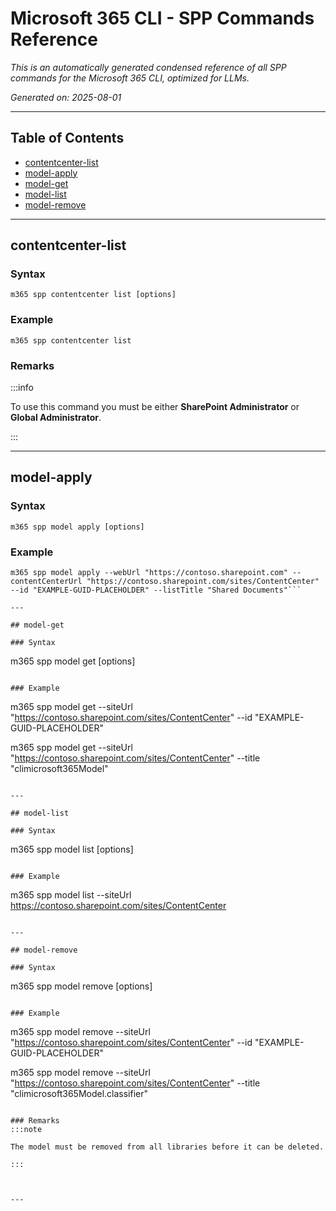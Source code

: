 <!-- DISCLAIMER: All secrets, passwords, and sensitive values in this document are examples only and not real credentials. -->
# Microsoft 365 CLI - SPP Commands Reference

*This is an automatically generated condensed reference of all SPP commands for the Microsoft 365 CLI, optimized for LLMs.*

*Generated on: 2025-08-01*

---

## Table of Contents

- [contentcenter-list](#contentcenter-list)
- [model-apply](#model-apply)
- [model-get](#model-get)
- [model-list](#model-list)
- [model-remove](#model-remove)

---

## contentcenter-list

### Syntax
```
m365 spp contentcenter list [options]
```

### Example
```
m365 spp contentcenter list

```

### Remarks
:::info

To use this command you must be either **SharePoint Administrator** or **Global Administrator**.

:::



---

## model-apply

### Syntax
```
m365 spp model apply [options]
```

### Example
```
m365 spp model apply --webUrl "https://contoso.sharepoint.com" --contentCenterUrl "https://contoso.sharepoint.com/sites/ContentCenter" --id "EXAMPLE-GUID-PLACEHOLDER" --listTitle "Shared Documents"```

---

## model-get

### Syntax
```
m365 spp model get [options]
```

### Example
```
m365 spp model get --siteUrl "https://contoso.sharepoint.com/sites/ContentCenter" --id "EXAMPLE-GUID-PLACEHOLDER"

m365 spp model get --siteUrl "https://contoso.sharepoint.com/sites/ContentCenter" --title "climicrosoft365Model"

```

---

## model-list

### Syntax
```
m365 spp model list [options]
```

### Example
```
m365 spp model list --siteUrl https://contoso.sharepoint.com/sites/ContentCenter

```

---

## model-remove

### Syntax
```
m365 spp model remove [options]
```

### Example
```
m365 spp model remove --siteUrl "https://contoso.sharepoint.com/sites/ContentCenter" --id "EXAMPLE-GUID-PLACEHOLDER"

m365 spp model remove --siteUrl "https://contoso.sharepoint.com/sites/ContentCenter" --title "climicrosoft365Model.classifier"

```

### Remarks
:::note

The model must be removed from all libraries before it can be deleted.

:::



---
